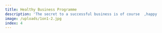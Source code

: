 ```yaml
---
title: Healthy Business Programme
description: 'The secret to a successful business is of course  ,happy and efficient employees. We bring this to companys using exercise and nutrition .'
image: /uploads/1on1-2.jpg
index: 4
---
```



